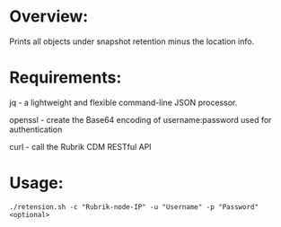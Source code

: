 # Overview:

Prints all objects under snapshot retention minus the location info.


# Requirements: 

jq - a lightweight and flexible command-line JSON processor.

openssl - create the Base64 encoding of username:password used for authentication

curl - call the Rubrik CDM RESTful API

# Usage: 

`./retension.sh -c "Rubrik-node-IP" -u "Username" -p "Password" <optional>`
